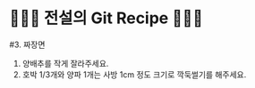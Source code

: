 # 👨🏻‍🍳 전설의 Git Recipe 👩🏻‍🍳

#3. 짜장면
1. 양배추를 작게 잘라주세요.
2. 호박 1/3개와 양파 1개는 사방 1cm 정도 크기로 깍둑썰기를 해주세요.

